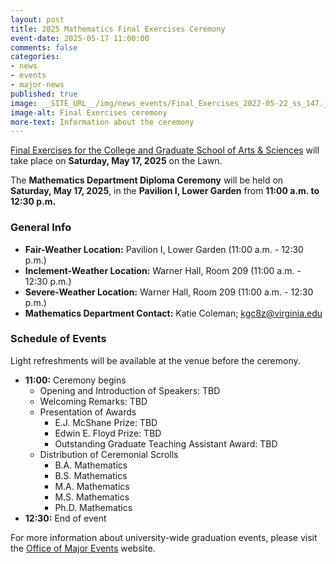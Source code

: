 ```yaml
---
layout: post
title: 2025 Mathematics Final Exercises Ceremony
event-date: 2025-05-17 11:00:00
comments: false
categories:
- news
- events
- major-news
published: true
image: __SITE_URL__/img/news_events/Final_Exercises_2022-05-22_ss_147.jpg
image-alt: Final Exercises ceremony
more-text: Information about the ceremony
---
```



[Final Exercises for the College and Graduate School of Arts & Sciences](https://majorevents.virginia.edu/finals/schedule) will take place on **Saturday, May 17, 2025** on the Lawn.

The **Mathematics Department Diploma Ceremony** will be held on **Saturday, May 17, 2025**, in the **Pavilion I, Lower Garden** from **11:00 a.m. to 12:30 p.m.**

<!--more-->

### General Info
- **Fair-Weather Location:** Pavilion I, Lower Garden (11:00 a.m. - 12:30 p.m.)
- **Inclement-Weather Location:** Warner Hall, Room 209 (11:00 a.m. - 12:30 p.m.)
- **Severe-Weather Location:** Warner Hall, Room 209 (11:00 a.m. - 12:30 p.m.)
- **Mathematics Department Contact:** Katie Coleman; kgc8z@virginia.edu

### Schedule of Events

Light refreshments will be available at the venue before the ceremony.

- **11:00:** Ceremony begins
  - Opening and Introduction of Speakers: TBD
  - Welcoming Remarks: TBD
  - Presentation of Awards
    - E.J. McShane Prize: TBD
    - Edwin E. Floyd Prize: TBD
    - Outstanding Graduate Teaching Assistant Award: TBD
  - Distribution of Ceremonial Scrolls
    - B.A. Mathematics
    - B.S. Mathematics
    - M.A. Mathematics
    - M.S. Mathematics
    - Ph.D. Mathematics
- **12:30:** End of event


For more information about university-wide graduation events, please visit the [Office of Major Events](https://majorevents.virginia.edu/finals) website.
